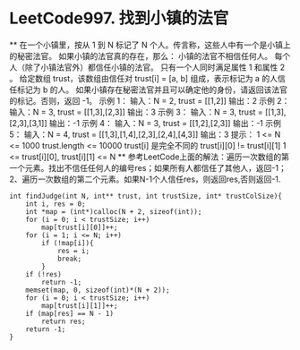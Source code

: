 # LeetCode997. 找到小镇的法官
**
在一个小镇里，按从 1 到 N 标记了 N 个人。传言称，这些人中有一个是小镇上的秘密法官。
如果小镇的法官真的存在，那么：
小镇的法官不相信任何人。
每个人（除了小镇法官外）都信任小镇的法官。
只有一个人同时满足属性 1 和属性 2 。
给定数组 trust，该数组由信任对 trust[i] = [a, b] 组成，表示标记为 a 的人信任标记为 b 的人。
如果小镇存在秘密法官并且可以确定他的身份，请返回该法官的标记。否则，返回 -1。
示例 1：
输入：N = 2, trust = [[1,2]]
输出：2
示例 2：
输入：N = 3, trust = [[1,3],[2,3]]
输出：3
示例 3：
输入：N = 3, trust = [[1,3],[2,3],[3,1]]
输出：-1
示例 4：
输入：N = 3, trust = [[1,2],[2,3]]
输出：-1
示例 5：
输入：N = 4, trust = [[1,3],[1,4],[2,3],[2,4],[4,3]]
输出：3
提示：
1 <= N <= 1000
trust.length <= 10000
trust[i] 是完全不同的
trust[i][0] != trust[i][1]
1 <= trust[i][0], trust[i][1] <= N
**
参考LeetCode上面的解法：遍历一次数组的第一个元素。找出不信任任何人的编号res；如果所有人都信任了其他人，返回-1；
2、遍历一次数组的第二个元素。如果N-1个人信任res，则返回res,否则返回-1.
```
int findJudge(int N, int** trust, int trustSize, int* trustColSize){
	int i, res = 0;
	int *map = (int*)calloc(N + 2, sizeof(int));
	for (i = 0; i < trustSize; i++)
		map[trust[i][0]]++;
	for (i = 1; i <= N; i++)
		if (!map[i]){
			res = i;
            break;
        }
	if (!res)
		return -1;                           
	memset(map, 0, sizeof(int)*(N + 2));
	for (i = 0; i < trustSize; i++)
		map[trust[i][1]]++;
	if (map[res] == N - 1)
		return res;
	return -1;
}
```